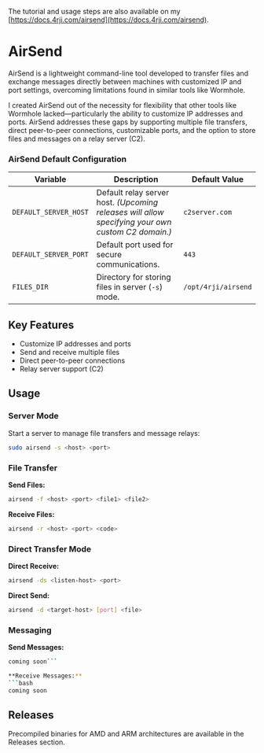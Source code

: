 The tutorial and usage steps are also available on my [https://docs.4rji.com/airsend](https://docs.4rji.com/airsend).


# AirSend

AirSend is a lightweight command-line tool developed to transfer files and exchange messages directly between machines with customized IP and port settings, overcoming limitations found in similar tools like Wormhole.

I created AirSend out of the necessity for flexibility that other tools like Wormhole lacked—particularly the ability to customize IP addresses and ports. AirSend addresses these gaps by supporting multiple file transfers, direct peer-to-peer connections, customizable ports, and the option to store files and messages on a relay server (C2).

### AirSend Default Configuration

| Variable               | Description                                             | Default Value            |
|------------------------|---------------------------------------------------------|--------------------------|
| `DEFAULT_SERVER_HOST`  | Default relay server host. *(Upcoming releases will allow specifying your own custom C2 domain.)* | `c2server.com`           |
| `DEFAULT_SERVER_PORT`  | Default port used for secure communications.            | `443`                    |
| `FILES_DIR`            | Directory for storing files in server (`-s`) mode.      | `/opt/4rji/airsend`      |



## Key Features

- Customize IP addresses and ports
- Send and receive multiple files
- Direct peer-to-peer connections
- Relay server support (C2)

## Usage

### Server Mode
Start a server to manage file transfers and message relays:
```bash
sudo airsend -s <host> <port>
```

### File Transfer
**Send Files:**
```bash
airsend -f <host> <port> <file1> <file2>
```

**Receive Files:**
```bash
airsend -r <host> <port> <code>
```


### Direct Transfer Mode

**Direct Receive:**
```bash
airsend -ds <listen-host> <port>
```



**Direct Send:**
```bash
airsend -d <target-host> [port] <file>
```



### Messaging
**Send Messages:**
```bash
coming soon```

**Receive Messages:**
```bash
coming soon
```


## Releases

Precompiled binaries for AMD and ARM architectures are available in the Releases section.
